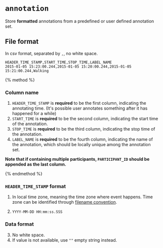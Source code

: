# `annotation`

Store **formatted** annotations from a predefined or user defined annotation set.

## File format

In csv format, separated by `,`, no white space.

```
HEADER_TIME_STAMP,START_TIME,STOP_TIME,LABEL_NAME
2015-01-05 15:23:00.244,2015-01-05 15:20:00.244,2015-01-05 15:21:00.244,Walking
```

{% method %}

### Column name
1. `HEADER_TIME_STAMP` is **required** to be the first column, indicating the annotating time. (It's possible user annotates something after it has happened for a while)
2. `START_TIME` is **required** to be the second column, indicating the start time of the annotation.
3. `STOP_TIME` is **required** to be the third column, indicating the stop time of the annotation.
4. `LABEL_NAME` is **required** to be the fourth column, indicating the name of the annotation, which should be locally unique among the annotation set.

**Note that if containing multiple participants, `PARTICIPANT_ID` should be appended as the last column.**

{% endmethod %}

### `HEADER_TIME_STAMP` format

1. In local time zone, meaning the time zone where event happens. Time zone can be identified through [filename convention](#).

2. `YYYY-MM-DD HH:mm:ss.SSS`

### Data format

3. No white space.
4. If value is not available, use `""` empty string instead.